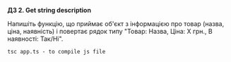 ****ДЗ 2. Get string description****

Напишіть функцію, що приймає об'єкт з інформацією про товар (назва, ціна, наявність) і повертає рядок типу 
"Товар: Назва, Ціна: Х грн., В наявності: Так/Ні".

`tsc app.ts - to compile js file`